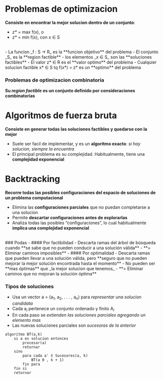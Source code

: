 # Problemas de optimizacion
**Consiste en encontrar la mejor solucion dentro de un conjunto**:

- _z*_ = max f(x), o
- _z*_ = min f(x), con x ∈ S
<br>
- La funcion _f : S → R_ es la **funcion objetivo** del problema
- El conjunto _S_ es la **region factible**
- los elementos _x ∈ S_ son las **soluciones factibles**
- El valor z* ∈ R es el **valor optimo** del problema
- Cualquier solucion factible x* ∈ S tq f(x*) = z* es un **optimo** del problema

### Problemas de optimizacion combinatoria
**Su _region factible_ es un conjunto definido por consideraciones combinatorias**

# Algoritmos de fuerza bruta
**Consiste en generar todas las soluciones factibles y quedarse con la mejor**
- Suele ser facil de implementar, y es un **algoritmo exacto**: _si hay solucion, siempre la encuentra_
- El principal problema es su complejidad.
  Habitualmente, tiene una **complejidad exponencial**

# Backtracking
**Recorre todas las posibles configuraciones del espacio de soluciones de un problema computacional**
- Elimina las **configuraciones parciales** que no puedan completarse a una solucion
- Permite **descartar configuraciones antes de explorarlas**
- Analiza todas las posibles “configuraciones”, lo cual habitualmente **implica una complejidad exponencial**
<br>
### Podas
- #### Por factibilidad
	- Descarta ramas del árbol de búsqueda cuando **se sabe que no pueden conducir a una solución válida**
	- **= Eliminar caminos imposibles**
- #### Por optimalidad
	- Descarta ramas que pueden llevar a una solución válida, pero **seguro que no pueden mejorar la mejor solución encontrada hasta el momento**
	- No pueden ser **mas óptimas** que _la mejor solucion que tenemos_
	- **= Eliminar caminos que no mejoran la solución óptima**
<br>

### Tipos de soluciones
- Usa un vector a = (a$_1$, a$_2$, . . . , a$_n$) para _representar una solucion candidata_
- Cada a$_i$ pertenece un conjunto ordenado y finito A$_i$
- En cada paso se _extienden las soluciones parciales agregando un elemento mas_
- Las nuevas soluciones parciales son _sucesoras de la anterior_ 
```
algoritmo BT(a,k) 
	si a es solucion entonces
		procesar(a)
		retornar 
	sino
		para cada a' ∈ Sucesores(a, k)
			BT(a 0 , k + 1)
		fin para
	fin si
	retornar
```